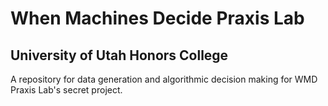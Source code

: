 # When Machines Decide Praxis Lab

## University of Utah Honors College

A repository for data generation and algorithmic decision making for WMD Praxis Lab's secret project.
